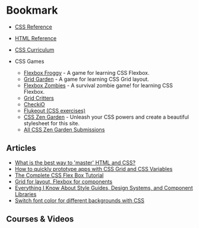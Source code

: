 # Bookmark

- [CSS Reference](http://cssreference.io/)
- [HTML Reference](http://htmlreference.io/)
- [CSS Curriculum](https://github.com/IMM9O/fully-css-curriculum)

- CSS Games

  - [Flexbox Froggy](http://flexboxfroggy.com) - A game for learning CSS Flexbox.
  - [Grid Garden](http://cssgridgarden.com) - A game for learning CSS Grid layout.
  - [Flexbox Zombies](https://geddski.teachable.com/p/flexbox-zombies) - A survival zombie game! for learning CSS Flexbox.
  - [Grid Critters](https://geddski.teachable.com/p/gridcritters)
  - [CheckiO](https://checkio.org)
  - [Flukeout (CSS exercises)](http://flukeout.github.io)
  - [CSS Zen Garden](http://www.csszengarden.com) - Unleash your CSS powers and create a beautiful stylesheet for this site.
  - [All CSS Zen Garden Submissions](http://www.mezzoblue.com/zengarden/alldesigns/)

## Articles

- [What is the best way to 'master' HTML and CSS?](https://www.quora.com/What-is-the-best-way-to-master-HTML-and-CSS)
- [How to quickly prototype apps with CSS Grid and CSS Variables](https://medium.freecodecamp.org/how-to-quickly-prototype-apps-with-css-grid-and-css-variables-8d3d96d68eaa)
- [The Complete CSS Flex Box Tutorial](https://medium.com/@js_tut/the-complete-css-flex-box-tutorial-d17971950bdc)
- [Grid for layout, Flexbox for components](https://ishadeed.com/article/grid-layout-flexbox-components/)
- [Everything I Know About Style Guides, Design Systems, and Component Libraries](https://leerob.io/blog/style-guides-component-libraries-design-systems)
- [Switch font color for different backgrounds with CSS](https://css-tricks.com/switch-font-color-for-different-backgrounds-with-css/)


## Courses & Videos
